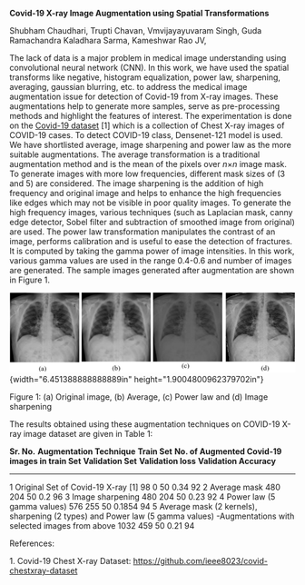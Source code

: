 **Covid-19 X-ray Image Augmentation using Spatial Transformations**

Shubham Chaudhari, Trupti Chavan, Vmvijayayuvaram Singh, Guda
Ramachandra Kaladhara Sarma, Kameshwar Rao JV,

The lack of data is a major problem in medical image understanding using
convolutional neural network (CNN). In this work, we have used the
spatial transforms like negative, histogram equalization, power law,
sharpening, averaging, gaussian blurring, etc. to address the medical
image augmentation issue for detection of Covid-19 from X-ray images.
These augmentations help to generate more samples, serve as
pre-processing methods and highlight the features of interest. The
experimentation is done on the [Covid-19
dataset](https://github.com/ieee8023/covid-chestxray-dataset) \[1\]
which is a collection of Chest X-ray images of COVID-19 cases. To detect
COVID-19 class, Densenet-121 model is used. We have shortlisted average,
image sharpening and power law as the more suitable augmentations. The
average transformation is a traditional augmentation method and is the
mean of the pixels over *n*×*n* image mask. To generate images with more
low frequencies, different mask sizes of (3 and 5) are considered. The
image sharpening is the addition of high frequency and original image
and helps to enhance the high frequencies like edges which may not be
visible in poor quality images. To generate the high frequency images,
various techniques (such as Laplacian mask, canny edge detector, Sobel
filter and subtraction of smoothed image from original) are used. The
power law transformation manipulates the contrast of an image, performs
calibration and is useful to ease the detection of fractures. It is
computed by taking the gamma power of image intensities. In this work,
various gamma values are used in the range 0.4-0.6 and number of images
are generated. The sample images generated after augmentation are shown
in Figure 1.

![](images/image1.jpeg){width="6.451388888888889in"
height="1.9004800962379702in"}

Figure 1: (a) Original image, (b) Average, (c) Power law and (d) Image
sharpening

The results obtained using these augmentation techniques on COVID-19
X-ray image dataset are given in Table 1:

  **Sr. No.**   **Augmentation Technique**                                                                                                     **Train Set**   **No. of Augmented Covid-19 images in train Set**   **Validation Set**   **Validation loss**   **Validation Accuracy**
  ------------- ------------------------------------------------------------------------------------------------------------------------------ --------------- --------------------------------------------------- -------------------- --------------------- -------------------------
  1             Original Set of Covid-19 X-ray \[1\]                                                                                           98              0                                                   50                   0.34                  92
  2             Average mask                                                                                                                   480             204                                                 50                   0.2                   96
  3             Image sharpening                                                                                                               480             204                                                 50                   0.23                  92
  4             Power law (5 gamma values)                                                                                                     576             255                                                 50                   0.1854                94
  5             Average mask (2 kernels), sharpening (2 types) and Power law (5 gamma values) -Augmentations with selected images from above   1032            459                                                 50                   0.21                  94

References:

1\. Covid-19 Chest X-ray Dataset:
<https://github.com/ieee8023/covid-chestxray-dataset>

